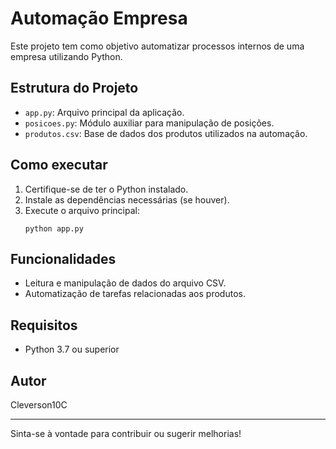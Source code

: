 # Automação Empresa

Este projeto tem como objetivo automatizar processos internos de uma empresa utilizando Python.

## Estrutura do Projeto
- `app.py`: Arquivo principal da aplicação.
- `posicoes.py`: Módulo auxiliar para manipulação de posições.
- `produtos.csv`: Base de dados dos produtos utilizados na automação.

## Como executar
1. Certifique-se de ter o Python instalado.
2. Instale as dependências necessárias (se houver).
3. Execute o arquivo principal:
   ```pwsh
   python app.py
   ```

## Funcionalidades
- Leitura e manipulação de dados do arquivo CSV.
- Automatização de tarefas relacionadas aos produtos.

## Requisitos
- Python 3.7 ou superior

## Autor
Cleverson10C

---
Sinta-se à vontade para contribuir ou sugerir melhorias!
